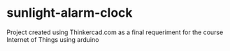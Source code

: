 # sunlight-alarm-clock
 Project created using Thinkercad.com as a final requeriment for the course Internet of Things using arduino
